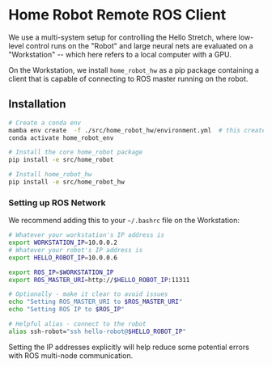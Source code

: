 # Home Robot Remote ROS Client

We use a multi-system setup for controlling the Hello Stretch, where low-level control runs on the "Robot" and large neural nets are evaluated on a "Workstation" -- which here refers to a local computer with a GPU. 

On the Workstation, we install `home_robot_hw` as a pip package containing a client that is capable of connecting to ROS master running on the robot.

## Installation

```sh
# Create a conda env
mamba env create  -f ./src/home_robot_hw/environment.yml  # this creates env named home_robot_env
conda activate home_robot_env

# Install the core home_robot package
pip install -e src/home_robot

# Install home_robot_hw
pip install -e src/home_robot_hw
```

### Setting up ROS Network

We recommend adding this to your `~/.bashrc` file on the Workstation:
```sh
# Whatever your workstation's IP address is
export WORKSTATION_IP=10.0.0.2
# Whatever your robot's IP address is
export HELLO_ROBOT_IP=10.0.0.6

export ROS_IP=$WORKSTATION_IP
export ROS_MASTER_URI=http://$HELLO_ROBOT_IP:11311

# Optionally - make it clear to avoid issues
echo "Setting ROS_MASTER_URI to $ROS_MASTER_URI"
echo "Setting ROS IP to $ROS_IP"

# Helpful alias - connect to the robot
alias ssh-robot="ssh hello-robot@$HELLO_ROBOT_IP"
```

Setting the IP addresses explicitly will help reduce some potential errors with ROS multi-node communication.
